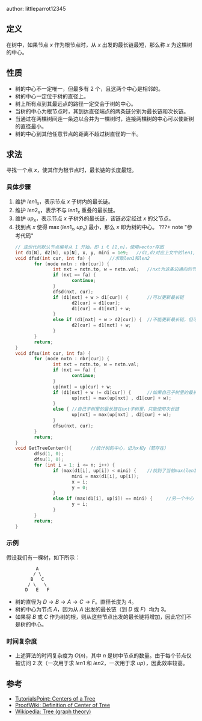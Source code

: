 author: littleparrot12345

## 定义

在树中，如果节点 $x$ 作为根节点时，从 $x$ 出发的最长链最短，那么称 $x$ 为这棵树的中心。

## 性质

-   树的中心不一定唯一，但最多有 $2$ 个，且这两个中心是相邻的。
-   树的中心一定位于树的直径上。
-   树上所有点到其最远点的路径一定交会于树的中心。
-   当树的中心为根节点时，其到达直径端点的两条链分别为最长链和次长链。
-   当通过在两棵树间连一条边以合并为一棵树时，连接两棵树的中心可以使新树的直径最小。
-   树的中心到其他任意节点的距离不超过树直径的一半。

## 求法

寻找一个点 $x$，使其作为根节点时，最长链的长度最短。

### 具体步骤

1.  维护 $len1_x$，表示节点 $x$ 子树内的最长链。
2.  维护 $len2_x$，表示不与 $len1_x$ 重叠的最长链。
3.  维护 $up_x$，表示节点 $x$ 子树外的最长链，该链必定经过 $x$ 的父节点。
4.  找到点 $x$ 使得 $\max(len1_x, up_x)$ 最小，那么 $x$ 即为树的中心。
???+ note "参考代码"
       ```cpp
       // 这份代码默认节点编号从 1 开始，即 i ∈ [1,n]，使用vector存图
       int d1[N], d2[N], up[N], x, y, mini = 1e9;   //d1,d2对应上文中的len1,len2
       void dfsd(int cur, int fa) {       //求取len1和len2
              for (node nxtn : nbr[cur]) {
                     int nxt = nxtn.to, w = nxtn.val;   //nxt为这条边通向的节点，val为边权
                     if (nxt == fa) {
                            continue;
                     }
                     dfsd(nxt, cur);
                     if (d1[nxt] + w > d1[cur]) {       //可以更新最长链
                            d2[cur] = d1[cur];
                            d1[cur] = d1[nxt] + w;
                     }
                     else if (d1[nxt] + w > d2[cur]) {  //不能更新最长链，但可更新次长链
                            d2[cur] = d1[nxt] + w;
                     }
              }
              return;
       }
       void dfsu(int cur, int fa) {
              for (node nxtn : nbr[cur]) {
                     int nxt = nxtn.to, w = nxtn.val;
                     if (nxt == fa) {
                            continue;
                     }
                     up[nxt] = up[cur] + w;
                     if (d1[nxt] + w != d1[cur]) {      //如果自己子树里的最长链不在nxt子树里
                            up[nxt] = max(up[nxt] , d1[cur] + w);
                     }
                     else { //自己子树里的最长链在nxt子树里，只能使用次长链
                            up[nxt] = max(up[nxt] , d2[cur] + w);
                     }
                     dfsu(nxt, cur);
              }
              return;
       }
       void GetTreeCenter(){       //统计树的中心，记为x和y（若存在）
              dfsd(1, 0);
              dfsu(1, 0);
              for (int i = 1; i <= n; i++) {
                     if (max(d1[i], up[i]) < mini) {    //找到了当前max(len1[x],up[x])最小点
                            mini = max(d1[i], up[i]);
                            x = i;
                            y = 0;
                     }
                     else if (max(d1[i], up[i]) == mini) {     //另一个中心
                            y = i;
                     }
              }
              return;
       }
    ```

### 示例

假设我们有一棵树，如下所示：

```text
           A
          / \
         B   C
        / \   \
       D   E   F
```

-   树的直径为 $D \rightarrow B \rightarrow A \rightarrow C \rightarrow F$。直径长度为 $4$。
-   树的中心为节点 $A$，因为从 $A$ 出发的最长链（到 $D$ 或 $F$）均为 $3$。
-   如果将 $B$ 或 $C$ 作为树的根，则从这些节点出发的最长链将增加，因此它们不是树的中心。

### 时间复杂度

-   上述算法的时间复杂度为 $O(n)$，其中 $n$ 是树中节点的数量。由于每个节点仅被访问 $2$ 次（一次用于求 $len1$ 和 $len2$，一次用于求 $up$），因此效率较高。

## 参考

-   [TutorialsPoint: Centers of a Tree](https://www.tutorialspoint.com/centers-of-a-tree)
-   [ProofWiki: Definition of Center of Tree](https://proofwiki.org/wiki/Definition:Center_of_Tree)
-   [Wikipedia: Tree (graph theory)](https://en.wikipedia.org/wiki/Tree_%28graph_theory%29#Properties)